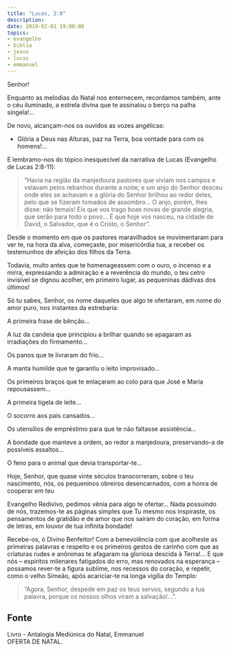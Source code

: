 ```yaml
---
title: "Lucas, 2:8"
description: 
date: 2019-02-01 19:00:00
topics: 
- evangelho
- biblia
- jesus
- lucas
- emmanuel
---
```



Senhor!

Enquanto as melodias do Natal nos enternecem, recordamos também, ante o céu
iluminado, a estrela divina que te assinalou o berço na palha singela!...

De novo, alcançam-nos os ouvidos as vozes angélicas:  
- Glória a Deus nas Alturas, paz na Terra, boa vontade para com os homens!...

E lembramo-nos do tópico inesquecível da narrativa de Lucas (Evangelho de Lucas
2:8-11):

> “Havia na região da manjedoura pastores que viviam nos campos e velavam
pelos rebanhos durante a noite; e um anjo do Senhor desceu onde eles se achavam e
a glória do Senhor brilhou ao redor deles, pelo que se fizeram tomados de assombro...
O anjo, porém, lhes disse: não temais! Eis que vos trago boas novas de grande
alegria, que serão para todo o povo... É que hoje vos nasceu, na cidade de David, o
Salvador, que é o Cristo, o Senhor”.

Desde o momento em que os pastores maravilhados se movimentaram para ver
te, na hora da alva, começaste, por misericórdia tua, a receber os testemunhos de
afeição dos filhos da Terra.

Todavia, muito antes que te homenageassem com o ouro, o incenso e a mirra,
expressando a admiração e a reverência do mundo, o teu cetro invisível se dignou
acolher, em primeiro lugar, as pequeninas dádivas dos últimos!

Só tu sabes, Senhor, os nome daqueles que algo te ofertaram, em nome do
amor puro, nos instantes da estrebaria:

A primeira frase de bênção...

A luz da candeia que principiou a brilhar quando se apagaram as irradiações do
firmamento...

Os panos que te livraram do frio...

A manta humilde que te garantiu o leito improvisado...

Os primeiros braços que te enlaçaram ao colo para que José e Maria
repousassem...

A primeira tigela de leite...

O socorro aos pais cansados...

Os utensílios de empréstimo para que te não faltasse assistência...

A bondade que manteve a ordem, ao redor a manjedoura, preservando-a de
possíveis assaltos...

O feno para o animal que devia transportar-te...

Hoje, Senhor, que quase vinte séculos transcorreram, sobre o teu nascimento,
nós, os pequeninos obreiros desencarnados, com a honra de cooperar em teu

Evangelho Redivivo, pedimos vênia para algo te ofertar... Nada possuindo de nós,
trazemos-te as páginas simples que Tu mesmo nos inspiraste, os pensamentos de
gratidão e de amor que nos saíram do coração, em forma de letras, em louvor de tua
infinita bondade!

Recebe-os, ó Divino Benfeitor! Com a benevolência com que acolheste as
primeiras palavras e respeito e os primeiros gestos de carinho com que as criaturas
rudes e anônimas te afagaram na gloriosa descida à Terra!... E que nós – espíritos
milenares fatigados do erro, mas renovados na esperança – possamos rever-te a
figura sublime, nos recessos do coração, e repetir, como o velho Simeão, após
acariciar-te na longa vigília do Templo:
> “Agora, Senhor, despede em paz os teus servos, segundo a tua palavra, porque
os nossos olhos viram a salvação!...”.


## Fonte
Livro - Antalogia Mediúnica do Natal, Emmanuel  
OFERTA DE NATAL.
